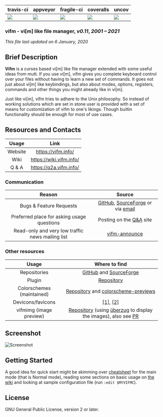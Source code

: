 | travis-ci  |  appveyor  | fragile-ci | coveralls  |   uncov    |
|------------|------------|------------|------------|------------|
|[![][TT]][T]|[![][AA]][A]|[![][FF]][F]|[![][CC]][C]|[![][UU]][U]|

### **vifm** - vi[m] like file manager, _v0.11_, _2001 – 2021_

_This file last updated on 6 January, 2020_

## Brief Description ##

**Vifm** is a curses based vi[m] like file manager extended with some useful
ideas from mutt.  If you use vi[m], vifm gives you complete keyboard control
over your files without having to learn a new set of commands.  It goes not
just about vi[m] like keybindings, but also about modes, options, registers,
commands and other things you might already like in vi[m].

Just like vi[m], vifm tries to adhere to the Unix philosophy.  So instead of
working solutions which are set in stone user is provided with a set of
means for customization of vifm to one's likings.  Though builtin
functionality should be enough for most of use cases.

## Resources and Contacts ##

| Usage     | Link                     |
| :-------: | :----:                   |
| Website   | https://vifm.info/       |
| Wiki      | https://wiki.vifm.info/  |
| Q & A     | https://q2a.vifm.info/   |

### Communication ###

| Reason                                           | Source                                                          |
| :-------:                                        | :------:                                                        |
| Bugs & Feature Requests                          | [GitHub][bugs-gh], [SourceForge][bugs-sf] or via [email][email] |
| Preferred place for asking usage questions       | Posting on the [Q&A][q2a] site                                  |
| Read-only and very low traffic news mailing list | [vifm-announce][list]                                           |

### Other resources ###

| Usage                     | Where to find                                                                                      |
| :---:                     | :---:                                                                                              |
| Repositories              | [GitHub][repo-gh] and [SourceForge][repo-sf]                                                       |
| Plugin                    | [Repository][vim-plugin]                                                                           |
| Colorschemes (maintained) | [Repository][colors] and [colorscheme-previews][colorscheme-preview]                               |
| Devicons/favicons         | [[1]][devicons-1], [[2]][devicons-2]                                                               |
| vifmimg (image preview)   | [Repository][vifmimg] (using [überzug][ueberzug] to display the images), also see [PR][vifmimg-pr] |

## Screenshot ##

![Screenshot](data/graphics/screenshot.png)

## Getting Started ##

A good idea for quick start might be skimming over [cheatsheet][cheatsheet] for
the main mode (that is Normal mode), reading some sections on basic usage on
[the wiki][wiki-manual] and looking at sample configuration file (run
`:edit $MYVIFMC`).

## License ##

GNU General Public License, version 2 or later.

[q2a]: https://q2a.vifm.info/
[email]: mailto:xaizek@posteo.net
[list]: https://lists.sourceforge.net/lists/listinfo/vifm-announce
[vim-plugin]: https://github.com/vifm/vifm.vim
[colors]: https://github.com/vifm/vifm-colors
[colorscheme-preview]: https://vifm.info/colorschemes.shtml
[devicons-1]: https://github.com/cirala/vifm_devicons
[devicons-2]: https://github.com/yanzhang0219/dotfiles/tree/master/.config/vifm
[vifmimg]: https://github.com/cirala/vifmimg
[vifmimg-pr]: https://github.com/cirala/vifmimg/pull/17
[ueberzug]: https://github.com/seebye/ueberzug
[bugs-gh]: https://github.com/vifm/vifm/issues
[bugs-sf]: https://sourceforge.net/p/vifm/_list/tickets
[repo-gh]: https://github.com/vifm/vifm
[repo-sf]: https://sourceforge.net/projects/vifm/
[cheatsheet]: https://vifm.info/cheatsheets.shtml
[wiki-manual]: https://wiki.vifm.info/index.php?title=Manual

[TT]: https://travis-ci.org/vifm/vifm.svg?branch=master
[T]: https://travis-ci.org/vifm/vifm
[AA]: https://ci.appveyor.com/api/projects/status/ywfhdev1l3so1f5e/branch/master?svg=true
[A]: https://ci.appveyor.com/project/xaizek/vifm/branch/master
[CC]: https://coveralls.io/repos/github/vifm/vifm/badge.svg?branch=master
[C]: https://coveralls.io/github/vifm/vifm?branch=master
[FF]: http://ci.vifm.info/badges/svg/master
[F]: http://ci.vifm.info/
[UU]: http://cov.vifm.info/badges/svg/master
[U]: http://cov.vifm.info/branches/master
